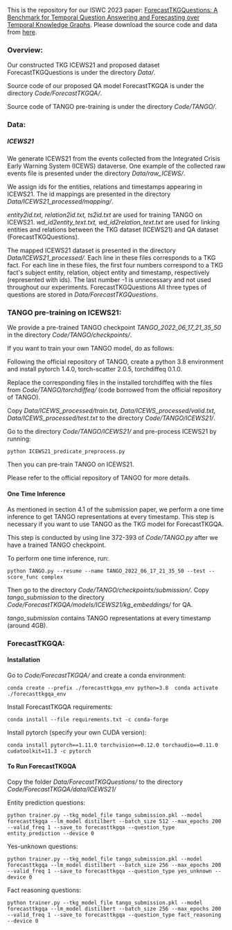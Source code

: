 This is the repository for our ISWC 2023 paper: [ForecastTKGQuestions: A Benchmark for Temporal Question Answering and Forecasting over Temporal Knowledge Graphs](https://arxiv.org/abs/2208.06501).
Please download the source code and data from [here](https://www.dropbox.com/sh/50xe3c5hndy4jl1/AABoXc7iyyGdZUOiYJO7IhZja?dl=0).
### Overview:

Our constructed TKG ICEWS21 and proposed dataset ForecastTKGQuestions is under the directory *Data/*.

Source code of our proposed QA model ForecastTKGQA is under the directory *Code/ForecastTKGQA/*.

Source code of TANGO pre-training is under the directory *Code/TANGO/*.

### Data:
##### ICEWS21 
We generate ICEWS21 from the events collected from the Integrated Crisis Early Warning System (ICEWS) dataverse. One example of the collected raw events file is presented under the directory *Data/raw_ICEWS/*.

We assign ids for the entities, relations and timestamps appearing in ICEWS21. 
The id mappings are presented in the directory *Data/ICEWS21_processed/mapping/*.

*entity2id.txt, relation2id.txt, ts2id.txt* are used for training TANGO on ICEWS21. *wd_id2entity_text.txt, wd_id2relation_text.txt* are used for linking entities and relations between the TKG dataset (ICEWS21) and QA dataset (ForecastTKGQuestions). 

The mapped ICEWS21 dataset is presented in the directory *Data/ICEWS21_processed/*. 
Each line in these files corresponds to a TKG fact. For each line in these files, the first four numbers correspond to a TKG fact's subject entity, relation, object entity and timestamp, respectively (represented with ids). 
The last number -1 is unnecessary and not used throughout our experiments. 
ForecastTKGQuestions 
All three types of questions are stored in *Data/ForecastTKGQuestions*. 

### TANGO pre-training on ICEWS21:
We provide a pre-trained TANGO checkpoint *TANGO_2022_06_17_21_35_50* in the directory *Code/TANGO/checkpoints/*. 

If you want to train your own TANGO model, do as follows: 

Following the official repository of TANGO, create a python 3.8 environment and install pytorch 1.4.0, torch-scatter 2.0.5, torchdiffeq 0.1.0. 

Replace the corresponding files in the installed torchdiffeq with the files from *Code/TANGO/torchdiffeq/* (code borrowed from the official repository of TANGO).

Copy *Data/ICEWS_processed/train.txt, Data/ICEWS_processed/valid.txt, Data/ICEWS_processed/test.txt* to the directory *Code/TANGO/ICEWS21/*. 

Go to the directory *Code/TANGO/ICEWS21/* and pre-process ICEWS21 by running: 

`
python ICEWS21_predicate_preprocess.py 
`

Then you can pre-train TANGO on ICEWS21. 

Please refer to the official repository of TANGO for more details. 

#### One Time Inference 
As mentioned in section 4.1 of the submission paper, we perform a one time inference to get TANGO representations at every timestamp. 
This step is necessary if you want to use TANGO as the TKG model for ForecastTKGQA.

This step is conducted by using line 372-393 of *Code/TANGO.py* after we have a trained TANGO checkpoint. 

To perform one time inference, run: 

`
python TANGO.py --resume --name TANGO_2022_06_17_21_35_50 --test --score_func complex 
`

Then go to the directory *Code/TANGO/checkpoints/submission/*. 
Copy *tango_submission* to the directory *Code/ForecastTKGQA/models/ICEWS21/kg_embeddings/* for QA. 

*tango_submission* contains TANGO representations at every timestamp (around 4GB). 

### ForecastTKGQA:
#### Installation 
Go to *Code/ForecastTKGQA/* and create a conda environment: 

`
conda create --prefix ./forecasttkgqa_env python=3.8 
conda activate ./forecasttkgqa_env 
`

Install ForecastTKGQA requirements: 

`
conda install --file requirements.txt -c conda-forge 
`

Install pytorch (specify your own CUDA version): 

`
conda install pytorch==1.11.0 torchvision==0.12.0 torchaudio==0.11.0 cudatoolkit=11.3 -c pytorch 
`

#### To Run ForecastTKGQA 
Copy the folder *Data/ForecastTKGQuestions/* to the directory *Code/ForecastTKGQA/data/ICEWS21/*

Entity prediction questions: 

`
python trainer.py --tkg_model_file tango_submission.pkl --model forecasttkgqa --lm_model distilbert --batch_size 512 --max_epochs 200 --valid_freq 1 --save_to forecasttkgqa --question_type entity_prediction --device 0 
`

Yes-unknown questions: 

`
python trainer.py --tkg_model_file tango_submission.pkl --model forecasttkgqa --lm_model distilbert --batch_size 256 --max_epochs 200 --valid_freq 1 --save_to forecasttkgqa --question_type yes_unknown --device 0 
`

Fact reasoning questions: 

`
python trainer.py --tkg_model_file tango_submission.pkl --model forecasttkgqa --lm_model distilbert --batch_size 256 --max_epochs 200 --valid_freq 1 --save_to forecasttkgqa --question_type fact_reasoning --device 0
`

